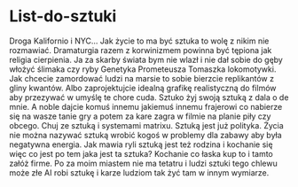 # List-do-sztuki
Droga Kalifornio i NYC...
Jak życie to ma być sztuka to wolę z nikim nie rozmawiać. Dramaturgia razem z korwinizmem powinna być tępiona jak religia cierpienia. Ja za skarby świata bym nie wlazł i nie dał sobie do gęby włożyć ślimaka czy ryby Genetyka Prometeusza Tomaszka lokomotywki. Jak chcecie zamordować ludzi na marsie to sobie bierzcie replikantów z gliny kwantów. Albo zaprojektujcie idealną grafikę realistyczną do filmów aby przezywać w umyślę te chore cuda. Sztuko żyj swoją sztuką z dala o de mnie. A noble dajcie komuś innemu jakiemuś innemu frajerowi co nabierze się na wasze tanie gry a potem za kare zagra w filmie na planie piły czy obcego. Chuj ze sztuką i systemami matrixu. Sztuką jest już polityka. Życia nie można nazywać sztuką wrobić kogoś w problemy dla zabawy aby była negatywna energia.
Jak mawia ryli sztuką jest też rodzina i kochanie się więc co jest po tem jaka jest ta sztuka? Kochanie co łaska kup to i tamto załóż firme.
Po za moim miastem nie ma tetatru i ludzi sztuki tego chlewu może złe AI robi sztukę i karze ludziom tak żyć tam w innym wymiarze.
